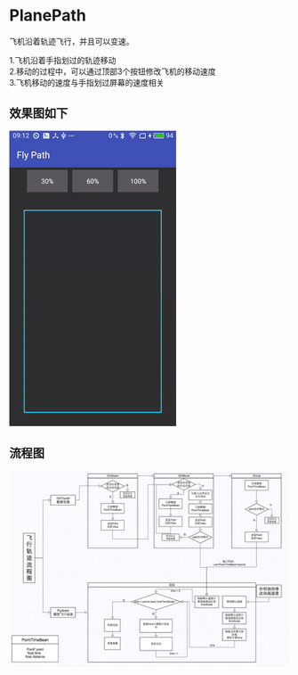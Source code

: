 PlanePath
=========

飞机沿着轨迹飞行，并且可以变速。<br>

1.飞机沿着手指划过的轨迹移动 <br>
2.移动的过程中，可以通过顶部3个按钮修改飞机的移动速度<br>
3.飞机移动的速度与手指划过屏幕的速度相关<br>
## 效果图如下 ##

![](https://raw.githubusercontent.com/Jaelyn5526/PlanePath/master/img/fly_path.gif)

## 流程图 ##

![](https://raw.githubusercontent.com/Jaelyn5526/PlanePath/master/img/lct.png)
